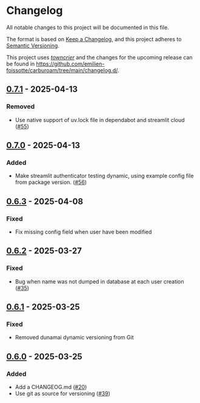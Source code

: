 # Changelog

All notable changes to this project will be documented in this file.

The format is based on [Keep a Changelog](https://keepachangelog.com/en/1.0.0/), and this project adheres to [Semantic Versioning](https://semver.org/spec/v2.0.0.html).

This project uses [_towncrier_](https://towncrier.readthedocs.io/) and the changes for the upcoming release can be found in <https://github.com/emilien-foissotte/carburoam/tree/main/changelog.d/>.

<!-- towncrier release notes start -->

## [0.7.1](https://github.com/emilien-foissotte/carburoam/tree/0.7.1) - 2025-04-13

### Removed

- Use native support of uv.lock file in dependabot and streamlit cloud ([#55](https://github.com/emilien-foisotte/carburoam/issues/55))


## [0.7.0](https://github.com/emilien-foissotte/carburoam/tree/0.7.0) - 2025-04-13

### Added

- Make streamlit authenticator testing dynamic, using example config file from package version. ([#56](https://github.com/emilien-foisotte/carburoam/issues/56))


## [0.6.3](https://github.com/emilien-foissotte/carburoam/tree/0.6.3) - 2025-04-08

### Fixed

- Fix missing config field when user have been modified


## [0.6.2](https://github.com/emilien-foissotte/carburoam/tree/0.6.2) - 2025-03-27

### Fixed

- Bug when name was not dumped in database at each user creation ([#35](https://github.com/emilien-foisotte/carburoam/issues/35))

## [0.6.1](https://github.com/emilien-foissotte/carburoam/tree/0.6.1) - 2025-03-25

### Fixed

- Removed dunamai dynamic versioning from Git

## [0.6.0](https://github.com/emilien-foissotte/carburoam/tree/0.6.0) - 2025-03-25

### Added

- Add a CHANGEOG.md ([#20](https://github.com/emilien-foisotte/carburoam/issues/20))
- Use git as source for versioning ([#39](https://github.com/emilien-foisotte/carburoam/issues/39))
